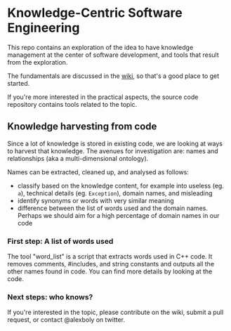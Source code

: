 # Knowledge-Centric Software Engineering

This repo contains an exploration of the idea to have knowledge management at the center of software development, and tools that result from the exploration.

The fundamentals are discussed in the [wiki](https://github.com/SoftDevGang/knowledge-centric-software-engineering/wiki), so that's a good place to get started.

If you're more interested in the practical aspects, the source code repository contains tools related to the topic.

## Knowledge harvesting from code

Since a lot of knowledge is stored in existing code, we are looking at ways to harvest that knowledge. The avenues for investigation are: names and relationships (aka a multi-dimensional ontology).

Names can be extracted, cleaned up, and analysed as follows:

* classify based on the knowledge content, for example into useless (eg. `a`), technical details (eg. `Exception`), domain names, and misleading
* identify synonyms or words with very similar meaning 
* difference between the list of words used and the domain names. Perhaps we should aim for a high percentage of domain names in our code

### First step: A list of words used

The tool "word_list" is a script that extracts words used in C++ code. It removes comments, #includes, and string constants and outputs all the other names found in code. You can find more details by looking at the code.

### Next steps: who knows?

If you're interested in the topic, please contribute on the wiki, submit a pull request, or contact @alexboly on twitter.

